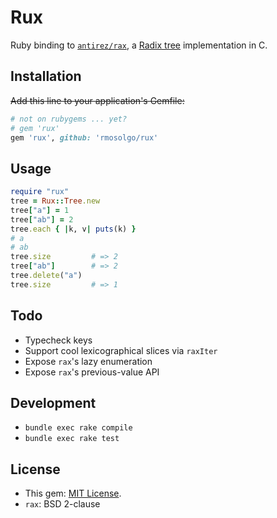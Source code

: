 # Rux

Ruby binding to [`antirez/rax`](https://github.com/antirez/rax), a [Radix tree](https://en.wikipedia.org/wiki/Radix_tree) implementation in C.

## Installation

~~Add this line to your application's Gemfile:~~

```ruby
# not on rubygems ... yet?
# gem 'rux'
gem 'rux', github: 'rmosolgo/rux'
```

## Usage

```ruby
require "rux"
tree = Rux::Tree.new
tree["a"] = 1
tree["ab"] = 2
tree.each { |k, v| puts(k) }
# a
# ab
tree.size         # => 2
tree["ab"]        # => 2
tree.delete("a")
tree.size         # => 1
```

## Todo

- Typecheck keys
- Support cool lexicographical slices via `raxIter`
- Expose `rax`'s lazy enumeration
- Expose `rax`'s previous-value API

## Development

- `bundle exec rake compile`
- `bundle exec rake test`

## License

- This gem: [MIT License](http://opensource.org/licenses/MIT).
- `rax`: BSD 2-clause
